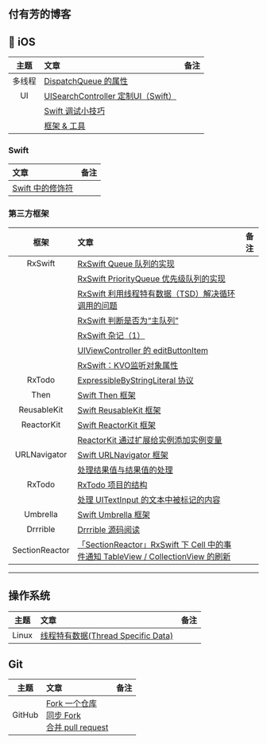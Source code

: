付有芳的博客
---

##  iOS

| 主题 | 文章 | 备注 |
| :-------: | :------ | :----: |
| 多线程 | [DispatchQueue 的属性](./articles/DispatchQueue_Attributes.md) | |
| UI | [UISearchController 定制UI（Swift）](./articles/2018_05_25_SearchBar.md) | |
| | [Swift 调试小技巧](./articles/Swift_Debug_Tip.md) | |
| | [框架 & 工具](./articles/tools.md) | |

### Swift 

| 文章 | 备注 |
|:------ | :----: |
| [Swift 中的修饰符](./articles/modifier.md)| |


### 第三方框架

|   框架   |        文章         |              备注            |
| :-----: |       :------       |             :----:          |
| RxSwift | [RxSwift Queue 队列的实现](./articles/RxSwift-Queue.md) | |
|         | [RxSwift PriorityQueue 优先级队列的实现](./articles/RxSwift-PriorityQueue.md) | |
|         | [RxSwift 利用线程特有数据（TSD）解决循环调用的问题](./articles/RxSwift_TSD.md) | |
|         | [RxSwift 判断是否为“主队列”](./articles/RxSwift_main_Queue.md) |         | 
|         | [RxSwift 杂记（1）](./articles/RxSwift_Note_1.md) | |
|         | [UIViewController 的 editButtonItem](./articles/ViewControllerEditButton.md) | |
|         | [RxSwift：KVO监听对象属性](./articles/RxSwift_KVO.md) | |
| RxTodo  | [ExpressibleByStringLiteral 协议](./articles/ExpressibleByStringLiteral.md)| |
| Then    | [Swift Then 框架](./articles/Then.md)| |
| ReusableKit | [Swift ReusableKit 框架](./articles/ReusableKit.md)| |
| ReactorKit  | [Swift ReactorKit 框架](./articles/ReactorKit.md) | |
| | [ReactorKit 通过扩展给实例添加实例变量](./articles/ReactorKit_read_code.md)| |
| URLNavigator | [Swift URLNavigator 框架](./articles/URLNavigator.md)| |
|              | [处理结果值与结果值的处理](./articles/completion_result.md)| |
|     RxTodo        | [RxTodo 项目的结构](./articles/RxTodo.md)| |
|                   | [处理 UITextInput 的文本中被标记的内容](./articles/UITextInput_markedTextRange.md)| |
|     Umbrella      | [Swift Umbrella 框架](./articles/Umbrella.md)| |
| Drrrible | [Drrrible 源码阅读](./articles/Drrrible_read_code.md) |  |
| SectionReactor | [「SectionReactor」RxSwift 下 Cell 中的事件通知 TableView / CollectionView 的刷新](./articles/SectionReactor_code_read.md) | |



----

## 操作系统

| 主题 | 文章 | 备注 |
|:-------:|:------|:----:|
| Linux |[线程特有数据(Thread Specific Data)](./articles/Thread_Specific_Data.md)||

## Git
| 主题 | 文章 | 备注 |
|:-------:|:------|:----:|
| GitHub | [Fork 一个仓库](./articles/2018_05_10_Fork_A_Repo.md)<br>[同步 Fork](./articles/2018_05_10_Syncing_a_fork.md)<br>[合并 pull request](./articles/2018_05_14_Merging_a_pull_request.md) | |
